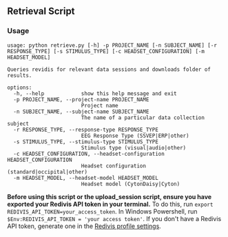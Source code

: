 ## Retrieval Script
### Usage

```
usage: python retrieve.py [-h] -p PROJECT_NAME [-n SUBJECT_NAME] [-r RESPONSE_TYPE] [-s STIMULUS_TYPE] [-c HEADSET_CONFIGURATION] [-m HEADSET_MODEL]

Queries revidis for relevant data sessions and downloads folder of results.

options:
  -h, --help            show this help message and exit
  -p PROJECT_NAME, --project-name PROJECT_NAME
                        Project name
  -n SUBJECT_NAME, --subject-name SUBJECT_NAME
                        The name of a particular data collection subject
  -r RESPONSE_TYPE, --response-type RESPONSE_TYPE
                        EEG Response Type (SSVEP|ERP|other)
  -s STIMULUS_TYPE, --stimulus-type STIMULUS_TYPE
                        Stimulus type (visual|audio|other)
  -c HEADSET_CONFIGURATION, --headset-configuration HEADSET_CONFIGURATION
                        Headset configuration (standard|occipital|other)
  -m HEADSET_MODEL, --headset-model HEADSET_MODEL
                        Headset model (CytonDaisy|Cyton)
```

**Before using this script or the upload_session script, ensure you have exported your Redivis API token in your terminal.**
To do this, run `export REDIVIS_API_TOKEN=your_access_token`.
In Windows Powershell, run `$Env:REDIVIS_API_TOKEN = 'your access token'`.
If you don't have a Redivis API token, generate one in the [Redivis profile settings](https://redivis.com/workspace/settings/tokens).
